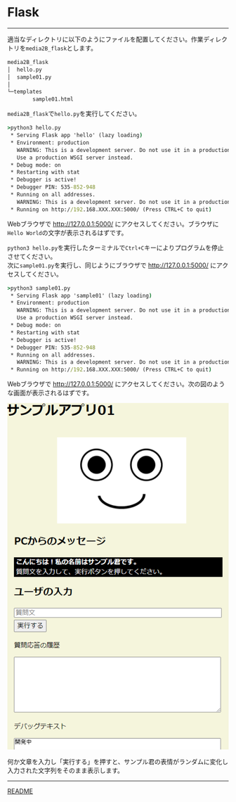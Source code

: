# Flask

---

適当なディレクトリに以下のようにファイルを配置してください。作業ディレクトリを`media2B_flask`とします。

```cmd
media2B_flask
│  hello.py
│  sample01.py
│
└─templates
        sample01.html
```

`media2B_flask`で`hello.py`を実行してください。

```cmd
>python3 hello.py
 * Serving Flask app 'hello' (lazy loading)
 * Environment: production
   WARNING: This is a development server. Do not use it in a production deployment.
   Use a production WSGI server instead.
 * Debug mode: on
 * Restarting with stat
 * Debugger is active!
 * Debugger PIN: 535-852-948
 * Running on all addresses.
   WARNING: This is a development server. Do not use it in a production deployment.
 * Running on http://192.168.XXX.XXX:5000/ (Press CTRL+C to quit)
```

Webブラウザで http://127.0.0.1:5000/ にアクセスしてください。ブラウザに`Hello World`の文字が表示されるはずです。

`python3 hello.py`を実行したターミナルで`Ctrl+C`キーによりプログラムを停止させてください。  
次に`sample01.py`を実行し、同じようにブラウザで http://127.0.0.1:5000/ にアクセスしてください。

```cmd
>python3 sample01.py
 * Serving Flask app 'sample01' (lazy loading)
 * Environment: production
   WARNING: This is a development server. Do not use it in a production deployment.
   Use a production WSGI server instead.
 * Debug mode: on
 * Restarting with stat
 * Debugger is active!
 * Debugger PIN: 535-852-948
 * Running on all addresses.
   WARNING: This is a development server. Do not use it in a production deployment.
 * Running on http://192.168.XXX.XXX:5000/ (Press CTRL+C to quit)
```

Webブラウザで http://127.0.0.1:5000/ にアクセスしてください。次の図のような画面が表示されるはずです。

![2022-03-18_132127.png](./images/2022-03-18_132127.png)

何か文章を入力し「実行する」を押すと、サンプル君の表情がランダムに変化し入力された文字列をそのまま表示します。

---

[README](../README.md)
